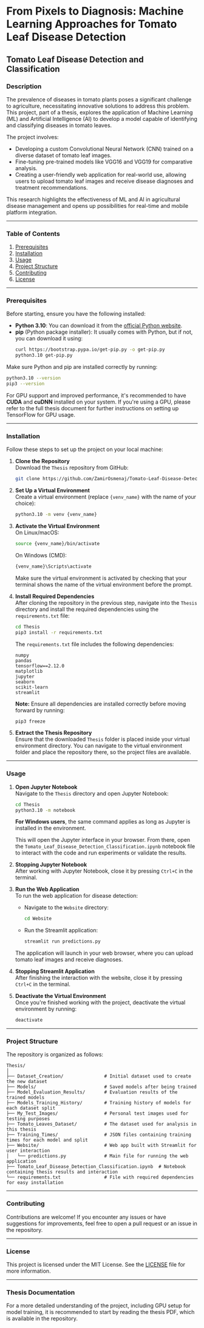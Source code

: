 # From Pixels to Diagnosis: Machine Learning Approaches for Tomato Leaf Disease Detection

## Tomato Leaf Disease Detection and Classification

### Description

The prevalence of diseases in tomato plants poses a significant challenge to agriculture, necessitating innovative solutions to address this problem. This project, part of a thesis, explores the application of Machine Learning (ML) and Artificial Intelligence (AI) to develop a model capable of identifying and classifying diseases in tomato leaves. 

The project involves:

- Developing a custom Convolutional Neural Network (CNN) trained on a diverse dataset of tomato leaf images.
- Fine-tuning pre-trained models like VGG16 and VGG19 for comparative analysis.
- Creating a user-friendly web application for real-world use, allowing users to upload tomato leaf images and receive disease diagnoses and treatment recommendations.

This research highlights the effectiveness of ML and AI in agricultural disease management and opens up possibilities for real-time and mobile platform integration.

---

### Table of Contents
1. [Prerequisites](#prerequisites)
1. [Installation](#installation)
1. [Usage](#usage)
1. [Project Structure](#project-structure)
1. [Contributing](#contributing)
1. [License](#license)

---

### Prerequisites

Before starting, ensure you have the following installed:

- **Python 3.10**: You can download it from the [official Python website](https://www.python.org/downloads/).
- **pip** (Python package installer): It usually comes with Python, but if not, you can download it using:
  ```bash
  curl https://bootstrap.pypa.io/get-pip.py -o get-pip.py
  python3.10 get-pip.py
  ```

Make sure Python and pip are installed correctly by running:

```bash
python3.10 --version
pip3 --version
```

For GPU support and improved performance, it's recommended to have **CUDA** and **cuDNN** installed on your system. If you're using a GPU, please refer to the full thesis document for further instructions on setting up TensorFlow for GPU usage.

---

### Installation

Follow these steps to set up the project on your local machine:

1. **Clone the Repository**  
   Download the `Thesis` repository from GitHub:
   ```bash
   git clone https://github.com/ZamirOsmenaj/Tomato-Leaf-Disease-Detection-and-Classification
   ```

1. **Set Up a Virtual Environment**  
   Create a virtual environment (replace `{venv_name}` with the name of your choice):
   ```bash
   python3.10 -m venv {venv_name}
   ```

1. **Activate the Virtual Environment**  
   On Linux/macOS:
   ```bash
   source {venv_name}/bin/activate
   ```
   On Windows (CMD):
   ```bash
   {venv_name}\Scripts\activate
   ```

   Make sure the virtual environment is activated by checking that your terminal shows the name of the virtual environment before the prompt.

1. **Install Required Dependencies**  
   After cloning the repository in the previous step, navigate into the `Thesis` directory and install the required dependencies using the `requirements.txt` file:
   
   ```bash
   cd Thesis
   pip3 install -r requirements.txt
   ```

   The `requirements.txt` file includes the following dependencies:
   ```text
   numpy
   pandas
   tensorflow==2.12.0
   matplotlib
   jupyter
   seaborn
   scikit-learn
   streamlit
   ```

   **Note:** Ensure all dependencies are installed correctly before moving forward by running:
   ```bash
   pip3 freeze
   ```
   
1. **Extract the Thesis Repository**  
   Ensure that the downloaded `Thesis` folder is placed inside your virtual environment directory. You can navigate to the virtual environment folder and place the repository there, so the project files are available.

---

### Usage

1. **Open Jupyter Notebook**  
   Navigate to the `Thesis` directory and open Jupyter Notebook:
   ```bash
   cd Thesis
   python3.10 -m notebook
   ```
   **For Windows users**, the same command applies as long as Jupyter is installed in the environment.

   This will open the Jupyter interface in your browser. From there, open the `Tomato_Leaf_Disease_Detection_Classification.ipynb` notebook file to interact with the code and run experiments or validate the results.

1. **Stopping Jupyter Notebook**  
   After working with Jupyter Notebook, close it by pressing `Ctrl+C` in the terminal.
   
1. **Run the Web Application**  
   To run the web application for disease detection:
   - Navigate to the `Website` directory:
     ```bash
     cd Website
     ```
   - Run the Streamlit application:
     ```bash
     streamlit run predictions.py
     ```

   The application will launch in your web browser, where you can upload tomato leaf images and receive diagnoses.

1. **Stopping Streamlit Application**  
   After finishing the interaction with the website, close it by pressing `Ctrl+C` in the terminal.

1. **Deactivate the Virtual Environment**  
   Once you're finished working with the project, deactivate the virtual environment by running:
   ```bash
   deactivate
   ```

---

### Project Structure

The repository is organized as follows:
```
Thesis/
│
├── Dataset_Creation/               # Initial dataset used to create the new dataset
├── Models/                         # Saved models after being trained
├── Model_Evaluation_Results/       # Evaluation results of the trained models
├── Models_Training_History/        # Training history of models for each dataset split
├── My_Test_Images/                 # Personal test images used for testing purposes
├── Tomato_Leaves_Dataset/          # The dataset used for analysis in this thesis
├── Training_Times/                 # JSON files containing training times for each model and split
├── Website/                        # Web app built with Streamlit for user interaction
│   └── predictions.py              # Main file for running the web application
├── Tomato_Leaf_Disease_Detection_Classification.ipynb  # Notebook containing thesis results and interaction
└── requirements.txt                # File with required dependencies for easy installation
```

---

### Contributing

Contributions are welcome! If you encounter any issues or have suggestions for improvements, feel free to open a pull request or an issue in the repository.

---

### License

This project is licensed under the MIT License. See the [LICENSE](LICENSE) file for more information.

---

### Thesis Documentation

For a more detailed understanding of the project, including GPU setup for model training, it is recommended to start by reading the thesis PDF, which is available in the repository.
